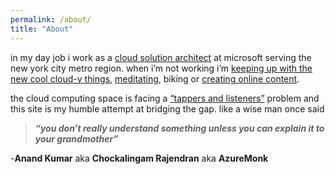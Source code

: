 ```yaml
---
permalink: /about/
title: "About"
---
```



in my day job i work as a [cloud solution architect](https://www.linkedin.com/in/ranand12/) at microsoft serving the new york city metro region. when i’m not working i’m [keeping up with the new cool cloud-y things](https://podcasts.apple.com/us/podcast/whats-new-in-azure/id1340590225?mt=2), [meditating](https://www.facebook.com/YourBrainOn/videos/1673628709338977/UzpfSTc2NjA1ODg0MToxMDE1NTk2ODQ0MTcxODg0Mg/), biking or [creating online content](https://www.azuremonk.com/video).

the cloud computing space is facing a [“tappers and listeners”](https://hbr.org/2006/12/the-curse-of-knowledge) problem and this site is my humble attempt at bridging the gap. like a wise man once said

> _**“you don’t really understand something unless you can explain it to your grandmother”**_
> 



 -**Anand Kumar** aka **Chockalingam Rajendran** aka **AzureMonk**